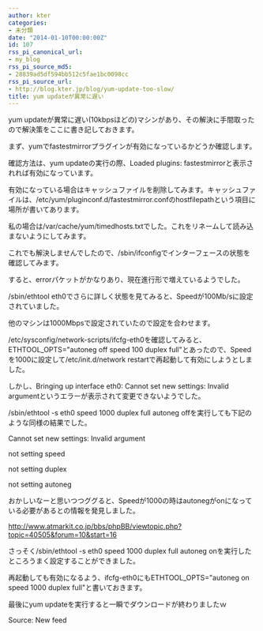 ```yaml
---
author: kter
categories:
- 未分類
date: "2014-01-10T00:00:00Z"
id: 107
rss_pi_canonical_url:
- my_blog
rss_pi_source_md5:
- 28839ad5df594bb512c5fae1bc0098cc
rss_pi_source_url:
- http://blog.kter.jp/blog/yum-update-too-slow/
title: yum updateが異常に遅い
---
```

yum updateが異常に遅い(10kbpsほどの)マシンがあり、その解決に手間取ったので解決策をここに書き記しておきます。

まず、yumでfastestmirrorプラグインが有効になっているかどうか確認します。

確認方法は、yum updateの実行の際、Loaded plugins: fastestmirrorと表示されれば有効になっています。

有効になっている場合はキャッシュファイルを削除してみます。キャッシュファイルは、/etc/yum/pluginconf.d/fastestmirror.confのhostfilepathという項目に場所が書いてあります。

私の場合は/var/cache/yum/timedhosts.txtでした。これをリネームして読み込まないようにしてみます。

これでも解決しませんでしたので、/sbin/ifconfigでインターフェースの状態を確認してみます。

すると、errorパケットがかなりあり、現在進行形で増えているようでした。

/sbin/ethtool eth0でさらに詳しく状態を見てみると、Speedが100Mb/sに設定されていました。

他のマシンは1000Mbpsで設定されていたので設定を合わせます。

/etc/sysconfig/network-scripts/ifcfg-eth0を確認してみると、ETHTOOL_OPTS="autoneg off speed 100 duplex full"とあったので、Speedを1000に設定して/etc/init.d/network restartで再起動して有効にしようとしました。

しかし、Bringing up interface eth0: Cannot set new settings: Invalid argumentというエラーが表示されて変更できないようでした。

/sbin/ethtool -s eth0 speed 1000 duplex full autoneg offを実行しても下記のような同様の結果でした。

Cannot set new settings: Invalid argument
  
not setting speed
  
not setting duplex
  
not setting autoneg

おかしいなーと思いつつググると、Speedが1000の時はautonegがonになっている必要があるとの情報を発見しました。

<http://www.atmarkit.co.jp/bbs/phpBB/viewtopic.php?topic=40505&forum=10&start=16>

さっそく/sbin/ethtool -s eth0 speed 1000 duplex full autoneg onを実行したところうまく設定することができました。

再起動しても有効になるよう、ifcfg-eth0にもETHTOOL_OPTS="autoneg on speed 1000 duplex full"と書いておきます。

最後にyum updateを実行すると一瞬でダウンロードが終わりましたｗ

Source: New feed
